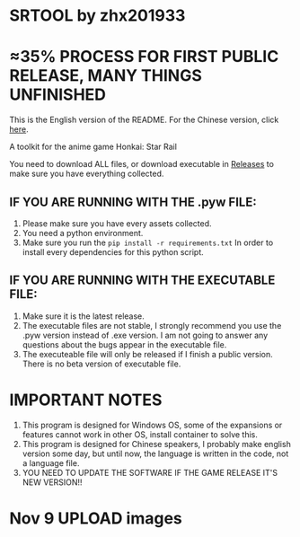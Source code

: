 # SRTOOL by zhx201933

# ≈35% PROCESS FOR FIRST PUBLIC RELEASE, MANY THINGS UNFINISHED

This is the English version of the README. For the Chinese version, click [here](./README.zh.md).

A toolkit for the anime game Honkai: Star Rail

You need to download ALL files, or download executable in [Releases](https://github.com/Bugstudios/srtool/releases) to make sure you have everything collected.

## IF YOU ARE RUNNING WITH THE .pyw FILE:
  1. Please make sure you have every assets collected.
  2. You need a python environment.
  3. Make sure you run the
     `pip install -r requirements.txt`
     In order to install every dependencies for this python script.
     
## IF YOU ARE RUNNING WITH THE EXECUTABLE FILE:
  1. Make sure it is the latest release.
  2. The executable files are not stable, I strongly recommend you use the .pyw version instead of .exe version. I am not going to answer any questions about the bugs appear in the executable file.
  3. The executeable file will only be released if I finish a public version. There is no beta version of executable file.

# IMPORTANT NOTES
  1. This program is designed for Windows OS, some of the expansions or features cannot work in other OS, install container to solve this.
  2. This program is designed for Chinese speakers, I probably make english version some day, but until now, the language is written in the code, not a language file.
  3. YOU NEED TO UPDATE THE SOFTWARE IF THE GAME RELEASE IT'S NEW VERSION!!

# Nov 9 UPLOAD images

